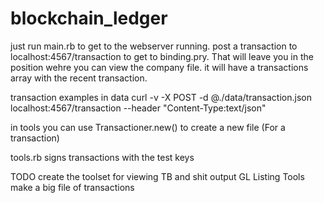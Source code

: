 # blockchain_ledger

just run main.rb to get to the webserver running. post a transaction to localhost:4567/transaction to get to binding.pry. That will leave you in the position wehre you can view the company file. it will have a transactions array with the recent transaction.

transaction examples in data
curl -v -X POST -d @./data/transaction.json localhost:4567/transaction --header "Content-Type:text/json"    

in tools you can use Transactioner.new() to create a new file (For a transaction)

tools.rb signs transactions with the test keys

TODO
create the toolset for viewing TB and shit
  output GL Listing
Tools make a big file of transactions
